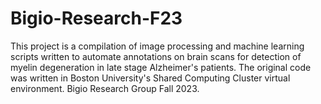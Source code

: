 # Bigio-Research-F23
This project is a compilation of image processing and machine learning scripts written to automate annotations on brain scans for detection of myelin degeneration in late stage Alzheimer's patients. The original code was written in Boston University's Shared Computing Cluster virtual environment. Bigio Research Group Fall 2023.

